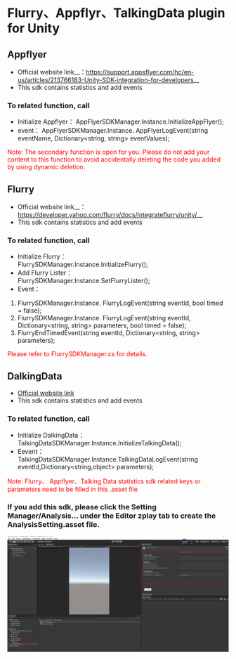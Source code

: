 # Flurry、Appflyr、TalkingData plugin for Unity

## Appflyer
* Official website link__：https://support.appsflyer.com/hc/en-us/articles/213766183-Unity-SDK-integration-for-developers__  
* This sdk contains statistics and add events
### To related function, call
* Initialize Appflyer： 
AppFlyerSDKManager.Instance.InitializeAppFlyer();  
* event：
AppFlyerSDKManager.Instance. AppFlyerLogEvent(string eventName, Dictionary<string, string> eventValues);

<font color='red'>Note: The secondary function is open for you. Please do not add your content to this function to avoid accidentally deleting the code you added by using dynamic deletion. </font>

## Flurry
* Official website link__：https://developer.yahoo.com/flurry/docs/integrateflurry/unity/__
* This sdk contains statistics and add events  
### To related function, call
* Initialize Flurry：  
FlurrySDKManager.Instance.InitializeFlurry();
* Add Flurry Lister：  
FlurrySDKManager.Instance.SetFlurryLister();
* Event：
1) FlurrySDKManager.Instance. FlurryLogEvent(string eventId, bool timed = false);    
2) FlurrySDKManager.Instance. FlurryLogEvent(string eventId, Dictionary<string, string> parameters, bool timed = false);    
3) FlurryEndTimedEvent(string eventId, Dictionary<string, string> parameters);    

<font color='red'>Please refer to FlurrySDKManager.cs for details.</font>

## DalkingData
* [Official website link](Unity_DalkingData.md)
* This sdk contains statistics and add events  
### To related function, call  
* Initialize DalkingData：    
TalkingDataSDKManager.Instance.InitializeTalkingData();
* Eevent：  
TalkingDataSDKManager.Instance.TalkingDataLogEvent(string eventId,Dictionary<string,object> parameters);

<font color='red'>Note: Flurry、 Appflyer、Talking Data statistics sdk related keys or parameters need to be filled in this .asset file</font>

### If you add this sdk, please click the Setting Manager/Analysis... under the Editor zplay tab to create the AnalysisSetting.asset file.

![click Get Resources](source/docgen/AnalysisSetting.png "Show the resources data")



